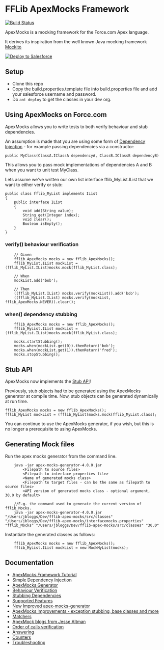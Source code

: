 # FFLib ApexMocks Framework

[![Build Status](https://travis-ci.org/financialforcedev/fflib-apex-mocks.svg)](https://travis-ci.org/financialforcedev/fflib-apex-mocks)

ApexMocks is a mocking framework for the Force.com Apex language. 

It derives its inspiration from the well known Java mocking framework [Mockito](https://code.google.com/p/mockito/)

<a href="https://githubsfdeploy.herokuapp.com?owner=financialforcedev&repo=fflib-apex-mocks">
  <img alt="Deploy to Salesforce"
       src="https://raw.githubusercontent.com/afawcett/githubsfdeploy/master/src/main/webapp/resources/img/deploy.png">
</a>

## Setup
- Clone this repo
- Copy the build.properties.template file into build.properties file and add your salesforce username and password.
- Do `ant deploy` to get the classes in your dev org.

## Using ApexMocks on Force.com

ApexMocks allows you to write tests to both verify behaviour and stub dependencies.

An assumption is made that you are using some form of [Dependency Injection](http://en.wikipedia.org/wiki/Dependency_injection) - for example passing dependencies via a constructor:

	public MyClass(ClassA.IClassA dependencyA, ClassB.IClassB dependencyB)

This allows you to pass mock implementations of dependencies A and B when you want to unit test MyClass.

Lets assume we've written our own list interface fflib_MyList.IList that we want to either verify or stub:

	public class fflib_MyList implements IList
	{
		public interface IList
		{
			void add(String value);
			String get(Integer index);
			void clear();
			Boolean isEmpty();
		}
	}

### verify() behaviour verification

		// Given
		fflib_ApexMocks mocks = new fflib_ApexMocks();
		fflib_MyList.IList mockList = (fflib_MyList.IList)mocks.mock(fflib_MyList.class);

		// When
		mockList.add('bob');

		// Then
		((fflib_MyList.IList) mocks.verify(mockList)).add('bob');
		((fflib_MyList.IList) mocks.verify(mockList, fflib_ApexMocks.NEVER)).clear();

### when() dependency stubbing

		fflib_ApexMocks mocks = new fflib_ApexMocks();
		fflib_MyList.IList mockList = (fflib_MyList.IList)mocks.mock(fflib_MyList.class);

		mocks.startStubbing();
		mocks.when(mockList.get(0)).thenReturn('bob');
		mocks.when(mockList.get(1)).thenReturn('fred');
		mocks.stopStubbing();

## Stub API
ApexMocks now implements the [Stub API](https://developer.salesforce.com/docs/atlas.en-us.apexcode.meta/apexcode/apex_testing_stub_api.htm)!

Previously, stub objects had to be generated using the ApexMocks generator at compile time.
Now, stub objects can be generated dynamically at run time.

	fflib_ApexMocks mocks = new fflib_ApexMocks();
	fflib_MyList mockList = (fflib_MyList)mocks.mock(fflib_MyList.class);

You can continue to use the ApexMocks generator, if you wish, but this is no longer a prerequisite to using ApexMocks.

## Generating Mock files

Run the apex mocks generator from the command line.

		java -jar apex-mocks-generator-4.0.0.jar
			<Filepath to source files>
			<Filepath to interface properties file>
			<Name of generated mocks class>
			<Filepath to target files - can be the same as filepath to source files>
			<API version of generated mocks class - optional argument, 30.0 by default>

		//E.g. the command used to generate the current version of fflib_Mocks.
		java -jar apex-mocks-generator-4.0.0.jar "/Users/jbloggs/Dev/fflib-apex-mocks/src/classes" "/Users/jbloggs/Dev/fflib-apex-mocks/interfacemocks.properties" "fflib_Mocks" "/Users/jbloggs/Dev/fflib-apex-mocks/src/classes" "30.0"


Instantiate the generated classes as follows:

		fflib_ApexMocks mocks = new fflib_ApexMocks();
		fflib_MyList.IList mockList = new MockMyList(mocks);

## Documentation

* [ApexMocks Framework Tutorial](http://code4cloud.wordpress.com/2014/05/06/apexmocks-framework-tutorial/)
* [Simple Dependency Injection](http://code4cloud.wordpress.com/2014/05/09/simple-dependency-injection/)
* [ApexMocks Generator](http://code4cloud.wordpress.com/2014/05/15/using-apex-mocks-generator-to-create-mock-class-definitions/)
* [Behaviour Verification](http://code4cloud.wordpress.com/2014/05/15/writing-behaviour-verification-unit-tests/)
* [Stubbing Dependencies](http://code4cloud.wordpress.com/2014/05/15/stubbing-dependencies-in-a-unit-test/)
* [Supported Features](http://code4cloud.wordpress.com/2014/05/15/apexmocks-supported-features/)
* [New Improved apex-mocks-generator](http://code4cloud.wordpress.com/2014/06/27/new-improved-apex-mocks-generator/)
* [ApexMocks Improvements - exception stubbing, base classes and more](http://code4cloud.wordpress.com/2014/11/05/apexmocks-improvements-exception-stubbing-inner-interfaces-and-mock-base-classes/)
* [Matchers](http://superdupercode.blogspot.co.uk/2016/03/apex-mocks-matchers.html)
* [ApexMock blogs from Jesse Altman](http://jessealtman.com/tag/apexmocks/)
* [Order of calls verification](https://xonoxforce.wordpress.com/2017/03/26/inorder-verify/)
* [Answering](https://xonoxforce.wordpress.com/2017/03/31/answering-with-apex-mocks/)
* [Counters](https://xonoxforce.wordpress.com/2017/04/01/counters-in-apex-mocks-verifications/)
* [Troubleshooting](https://salesforce.stackexchange.com/questions/252460/my-apexmocks-arent-working-what-could-be-wrong)
